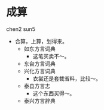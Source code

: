 # 成算
chen2 sun5
+ 合算，上算，划得来。
  * 如东方言词典
    - 这笔买卖不～。
  * 东台方言词典
  * 兴化方言词典
    - 衣裳还是套裁省料，比较～。
  * 泰县方言志
    - 这个东西买得～。
  * 泰兴方言辞典
